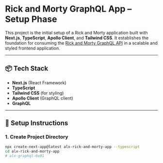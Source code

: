 # Rick and Morty GraphQL App – Setup Phase

This project is the initial setup of a Rick and Morty application built with **Next.js**, **TypeScript**, **Apollo Client**, and **Tailwind CSS**. It establishes the foundation for consuming the [Rick and Morty GraphQL API](https://rickandmortyapi.com/graphql) in a scalable and styled frontend application.

---

## 📦 Tech Stack

- **Next.js** (React Framework)
- **TypeScript**
- **Tailwind CSS** (for styling)
- **Apollo Client** (GraphQL client)
- **GraphQL**

---

## 🚀 Setup Instructions

### 1. Create Project Directory

```bash
npx create-next-app@latest alx-rick-and-morty-app --typescript
cd alx-rick-and-morty-app
# alx-graphql-0x01
